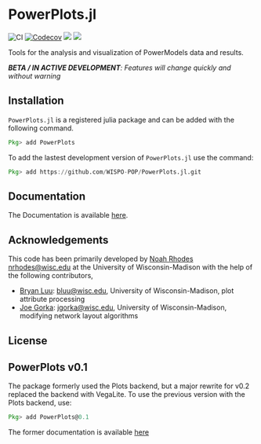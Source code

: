 # PowerPlots.jl

![CI](https://github.com/WISPO-POP/PowerPlots.jl/workflows/CI/badge.svg)
[![Codecov](https://codecov.io/gh/WISPO-POP/PowerPlots.jl/branch/master/graph/badge.svg)](https://codecov.io/gh/WISPO-POP/PowerPlots.jl)
[![](https://img.shields.io/badge/docs-dev-blue.svg)](https://wispo-pop.github.io/PowerPlots.jl/dev/)
[![](https://img.shields.io/badge/docs-stable-blue.svg)](https://wispo-pop.github.io/PowerPlots.jl/stable/)

Tools for the analysis and visualization of PowerModels data and results.

***BETA / IN ACTIVE DEVELOPMENT**: Features will change quickly and without warning*


## Installation
`PowerPlots.jl` is a registered julia package and can be added with the following command.

```julia
Pkg> add PowerPlots
```

To add the lastest development version of `PowerPlots.jl` use the command:
```julia
Pkg> add https://github.com/WISPO-POP/PowerPlots.jl.git
```

## Documentation
The Documentation is available [here](https://wispo-pop.github.io/PowerPlots.jl/stable/).


## Acknowledgements
This code has been primarily developed by [Noah Rhodes](https://github.com/noahrhodes) [nrhodes@wisc.edu](mailto:nrhodes@wisc.edu) at the University of Wisconsin-Madison with the help of the following contributors,
 - [Bryan Luu](https://github.com/bryanluu): [bluu@wisc.edu](mailto:bluu@wisc.edu), University of Wisconsin-Madison, plot attribute processing
 - [Joe Gorka](https://github.com/j-gorka): [jgorka@wisc.edu](mailto:jgorka@wisc.edu), University of Wisconsin-Madison, modifying network layout algorithms

## License


## PowerPlots v0.1
The package formerly used the Plots backend, but a major rewrite for v0.2 replaced the backend with VegaLite. To use the previous version with the Plots backend, use:

```julia
Pkg> add PowerPlots@0.1
```
The former documentation is available [here](https://github.com/WISPO-POP/PowerPlots.jl/blob/master/example_plots/)




